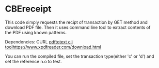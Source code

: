 # CBEreceipt

This code simply requests the recipt of transaction by GET method and download PDF file. Then it uses command line tool to extract contents of the PDF using known patterns.

Dependencies:
  CURL
 [ pdftotext cli tool](https://www.xpdfreader.com/download.html)https://www.xpdfreader.com/download.html

You can run the compiled file, set the transaction type(either 'c' or 'd') and set the reference n.o to test.
